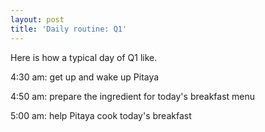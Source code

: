 ```yaml
---
layout: post
title: 'Daily routine: Q1'
---
```



<p class="message">
  Here is how a typical day of Q1 like.
</p>

4:30 am: get up and wake up Pitaya

4:50 am: prepare the ingredient for today's breakfast menu

5:00 am: help Pitaya cook today's breakfast

